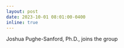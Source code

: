 ```yaml
---
layout: post
date: 2023-10-01 08:01:00-0400
inline: true
---
```


Joshua Pughe-Sanford, Ph.D., joins the group
